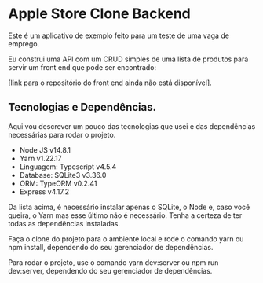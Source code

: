 # Apple Store Clone Backend

Este é um aplicativo de exemplo feito para um teste de uma vaga de emprego.

Eu construi uma API com um CRUD simples de uma lista de produtos para servir um front end que pode ser encontrado:

[link para o repositório do front end ainda não está disponível].

## Tecnologias e Dependências.

Aqui vou descrever um pouco das tecnologias que usei e das dependências necessárias para rodar o projeto.

- Node JS v14.8.1
- Yarn v1.22.17
- Linguagem: Typescript v4.5.4
- Database: SQLite3 v3.36.0
- ORM: TypeORM v0.2.41
- Express v4.17.2

Da lista acima, é necessário instalar apenas o SQLite, o Node e, caso você queira, o Yarn mas esse último não é necessário.
Tenha a certeza de ter todas as dependências instaladas.

Faça o clone do projeto para o ambiente local e rode o comando yarn ou npm install, dependendo do seu gerenciador de dependências.

Para rodar o projeto, use o comando yarn dev:server ou npm run dev:server, dependendo do seu gerenciador de dependências.

